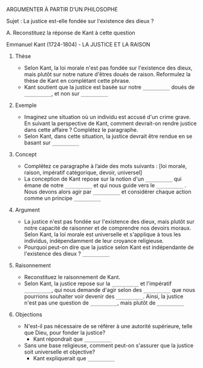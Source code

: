 ARGUMENTER À PARTIR D’UN PHILOSOPHE

Sujet : La justice est-elle fondée sur l'existence des dieux ?

A. Reconstituez la réponse de Kant à cette question

Emmanuel Kant (1724-1804) - LA JUSTICE ET LA RAISON

1. Thèse
   - Selon Kant, la loi morale n'est pas fondée sur l'existence des dieux, mais plutôt sur notre nature d'êtres doués de raison. Reformulez la thèse de Kant en complétant cette phrase.
   - Kant soutient que la justice est basée sur notre `__________` doués de `__________`, et non sur `__________`

2. Exemple
   - Imaginez une situation où un individu est accusé d'un crime grave. En suivant la perspective de Kant, comment devrait-on rendre justice dans cette affaire ? Complétez le paragraphe.
   - Selon Kant, dans cette situation, la justice devrait être rendue en se basant sur `__________`

3. Concept
   - Complétez ce paragraphe à l’aide des mots suivants : [loi morale, raison, impératif catégorique, devoir, universel]
   - La conception de Kant repose sur la notion d'un `__________` qui émane de notre `__________` et qui nous guide vers le `__________` . Nous devons alors agir par `__________` et considérer chaque action comme un principe `__________`

4. Argument
   - La justice n'est pas fondée sur l'existence des dieux, mais plutôt sur notre capacité de raisonner et de comprendre nos devoirs moraux. Selon Kant, la loi morale est universelle et s'applique à tous les individus, indépendamment de leur croyance religieuse.
   - Pourquoi peut-on dire que la justice selon Kant est indépendante de l'existence des dieux ? `__________`

5. Raisonnement
   - Reconstituez le raisonnement de Kant.
   - Selon Kant, la justice repose sur la `__________` et l'impératif `__________`, qui nous demande d'agir selon des `__________` que nous pourrions souhaiter voir devenir des `__________`. Ainsi, la justice n'est pas une question de `__________`, mais plutôt de `__________`

6. Objections
   - N'est-il pas nécessaire de se référer à une autorité supérieure, telle que Dieu, pour fonder la justice?
     - Kant répondrait que `__________`
   - Sans une base religieuse, comment peut-on s'assurer que la justice soit universelle et objective?
     - Kant expliquerait que `__________`
